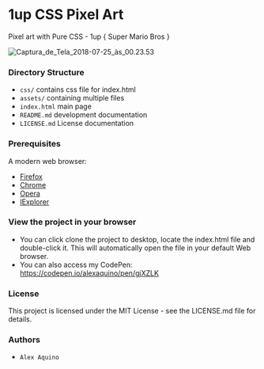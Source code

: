 # 1up CSS Pixel Art

Pixel art with Pure CSS - 1up { Super Mario Bros }

![Captura_de_Tela_2018-07-25_às_00.23.53](/uploads/68bdfb04f33195c0e5ca593280026b08/Captura_de_Tela_2018-07-25_às_00.23.53.png)


### Directory Structure

* `css/` contains css file for index.html
* `assets/` containing multiple files
* `index.html` main page
* `README.md` development documentation
* `LICENSE.md` License documentation


### Prerequisites

A modern web browser:
* [Firefox] 
* [Chrome] 
* [Opera]
* [IExplorer] 

[Firefox]: https://www.mozilla.org/pt-BR/firefox/new/
[Chrome]: https://www.google.com/chrome/
[Opera]: http://www.opera.com/
[IExplorer]: https://www.microsoft.com/pt-br/download/internet-explorer.aspx/


### View the project in your browser

* You can click clone the project to desktop, locate the index.html file and double-click it. This will automatically open the file in your default Web browser. 
* You can also access my CodePen: https://codepen.io/alexaquino/pen/gjXZLK

### License

This project is licensed under the MIT License - see the LICENSE.md file for details.

### Authors

* `Alex Aquino`

